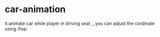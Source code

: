 # car-animation
it animate car while player in driving seat ,, you can adjust the cordinate using /hsp 
